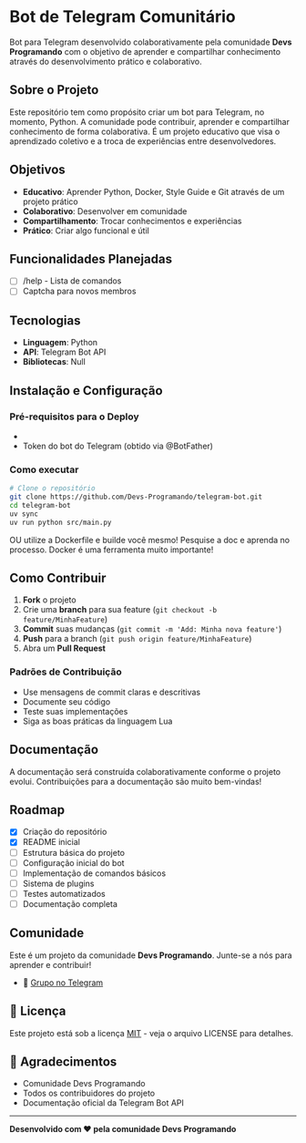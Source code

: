 # Bot de Telegram Comunitário

Bot para Telegram desenvolvido colaborativamente pela comunidade **Devs Programando** com o objetivo de aprender e compartilhar conhecimento através do desenvolvimento prático e colaborativo.

## Sobre o Projeto

Este repositório tem como propósito criar um bot para Telegram, no momento, Python. A comunidade pode contribuir, aprender e compartilhar conhecimento de forma colaborativa. É um projeto educativo que visa o aprendizado coletivo e a troca de experiências entre desenvolvedores.

## Objetivos

- **Educativo**: Aprender Python, Docker, Style Guide e Git através de um projeto prático
- **Colaborativo**: Desenvolver em comunidade
- **Compartilhamento**: Trocar conhecimentos e experiências
- **Prático**: Criar algo funcional e útil

## Funcionalidades Planejadas

- [ ] /help - Lista de comandos
- [ ] Captcha para novos membros

## Tecnologias

- **Linguagem**: Python
- **API**: Telegram Bot API
- **Bibliotecas**: Null

## Instalação e Configuração

### Pré-requisitos para o Deploy

- 
- Token do bot do Telegram (obtido via @BotFather)

### Como executar

```bash
# Clone o repositório
git clone https://github.com/Devs-Programando/telegram-bot.git
cd telegram-bot
uv sync 
uv run python src/main.py
```

OU utilize a Dockerfile e builde você mesmo! Pesquise a doc e aprenda no processo. Docker é uma ferramenta muito importante!

## Como Contribuir

1. **Fork** o projeto
2. Crie uma **branch** para sua feature (`git checkout -b feature/MinhaFeature`)
3. **Commit** suas mudanças (`git commit -m 'Add: Minha nova feature'`)
4. **Push** para a branch (`git push origin feature/MinhaFeature`)
5. Abra um **Pull Request**

### Padrões de Contribuição

- Use mensagens de commit claras e descritivas
- Documente seu código
- Teste suas implementações
- Siga as boas práticas da linguagem Lua

## Documentação

A documentação será construída colaborativamente conforme o projeto evolui. Contribuições para a documentação são muito bem-vindas!

## Roadmap

- [x] Criação do repositório
- [x] README inicial
- [ ] Estrutura básica do projeto
- [ ] Configuração inicial do bot
- [ ] Implementação de comandos básicos
- [ ] Sistema de plugins
- [ ] Testes automatizados
- [ ] Documentação completa

## Comunidade

Este é um projeto da comunidade **Devs Programando**. Junte-se a nós para aprender e contribuir!

- 💬 [Grupo no Telegram](https://t.me/devsprogramando)

## 📄 Licença

Este projeto está sob a licença [MIT](LICENSE) - veja o arquivo LICENSE para detalhes.

## 🙏 Agradecimentos

- Comunidade Devs Programando
- Todos os contribuidores do projeto
- Documentação oficial da Telegram Bot API

---

**Desenvolvido com ❤️ pela comunidade Devs Programando**
